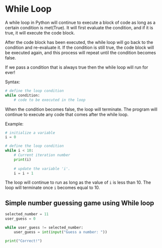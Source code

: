 # While Loop

A while loop in Python will continue to execute a block of code as long as a certain condition is met(True). It will first evaluate the condition, and if it is true, it will execute the code block.

After the code block has been executed, the while loop will go back to the condition and re-evaluate it. If the condition is still true, the code block will be executed again, and this process will repeat until the condition becomes false.

If we pass a condition that is always true then the while loop will run for ever!

Syntax:

```python
# define the loop condition
while condition:
    # code to be executed in the loop

```

When the condition becomes false, the loop will terminate. The program will continue to execute any code that comes after the while loop.

Example:

```python
# initialize a variable
i = 0

# define the loop condition
while i < 10:
    # Current iteration number
    print(i)
    
    # update the variable 'i'.
    i = i + 1
```

The loop will continue to run as long as the value of `i` is less than 10. The loop will terminate once `i` becomes equal to 10.

## Simple number guessing game using While loop

```python
selected_number = 11
user_guess = 0

while user_guess != selected_number:
    user_guess = int(input("Guess a number: "))

print("Correct!")
```
